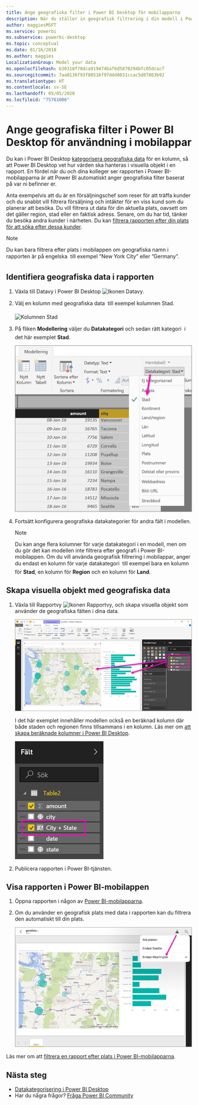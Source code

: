```yaml
---
title: Ange geografiska filter i Power BI Desktop för mobilapparna
description: När du ställer in geografisk filtrering i din modell i Power BI Desktop, kan du filtrera data för din plats automatiskt i Power BI-mobilapparna.
author: maggiesMSFT
ms.service: powerbi
ms.subservice: powerbi-desktop
ms.topic: conceptual
ms.date: 01/16/2018
ms.author: maggies
LocalizationGroup: Model your data
ms.openlocfilehash: b30310f78dca919474baf6d5870294bfc05dcacf
ms.sourcegitcommit: 7aa0136f93f88516f97ddd8031ccac5d07863b92
ms.translationtype: HT
ms.contentlocale: sv-SE
ms.lasthandoff: 05/05/2020
ms.locfileid: "75761006"
---
```

# <a name="set-geographic-filters-in-power-bi-desktop-for-use-in-the-mobile-app"></a>Ange geografiska filter i Power BI Desktop för användning i mobilappar
Du kan i Power BI Desktop [kategorisera geografiska data](desktop-data-categorization.md) för en kolumn, så att Power BI Desktop vet hur värden ska hanteras i visuella objekt i en rapport. En fördel när du och dina kolleger ser rapporten i Power BI-mobilapparna är att Power BI automatiskt anger geografiska filter baserat på var ni befinner er. 

Anta exempelvis att du är en försäljningschef som reser för att träffa kunder och du snabbt vill filtrera försäljning och intäkter för en viss kund som du planerar att besöka. Du vill filtrera ut data för din aktuella plats, oavsett om det gäller region, stad eller en faktisk adress. Senare, om du har tid, tänker du besöka andra kunder i närheten. Du kan [filtrera rapporten efter din plats för att söka efter dessa kunder](consumer/mobile/mobile-apps-geographic-filtering.md).

> [!NOTE]
> Du kan bara filtrera efter plats i mobilappen om geografiska namn i rapporten är på engelska &#150; till exempel ”New York City” eller ”Germany”.
> 
> 

## <a name="identify-geographic-data-in-your-report"></a>Identifiera geografiska data i rapporten
1. Växla till Datavy i Power BI Desktop ![Ikonen Datavy](media/desktop-mobile-geofiltering/pbi_desktop_data_icon.png).
2. Välj en kolumn med geografiska data &#151; till exempel kolumnen Stad.
   
    ![Kolumnen Stad](media/desktop-mobile-geofiltering/power-bi-desktop-geo-column.png)
3. På fliken **Modellering** väljer du **Datakategori** och sedan rätt kategori &#151; i det här exemplet **Stad**.
   
    ![Rutan Datakategori](media/desktop-mobile-geofiltering/power-bi-desktop-geo-category.png)
4. Fortsätt konfigurera geografiska datakategorier för andra fält i modellen. 
   
   > [!NOTE]
   > Du kan ange flera kolumner för varje datakategori i en modell, men om du gör det kan modellen inte filtrera efter geografi i Power BI-mobilappen. Om du vill använda geografisk filtrering i mobilappar, anger du endast en kolumn för varje datakategori &#151; till exempel bara en kolumn för **Stad**, en kolumn för **Region** och en kolumn för **Land**. 
   > 
   > 

## <a name="create-visuals-with-your-geographic-data"></a>Skapa visuella objekt med geografiska data
1. Växla till Rapportvy ![Ikonen Rapportvy](media/desktop-mobile-geofiltering/power-bi-desktop-report-icon.png), och skapa visuella objekt som använder de geografiska fälten i dina data. 
   
    ![Rapport med karta](media/desktop-mobile-geofiltering/power-bi-desktop-geo-report.png)
   
    I det här exemplet innehåller modellen också en beräknad kolumn där både staden och regionen finns tillsammans i en kolumn. Läs mer om [att skapa beräknade kolumner i Power BI Desktop](desktop-calculated-columns.md).
   
    ![Fältet Stad + Region](media/desktop-mobile-geofiltering/power-bi-desktop-city-state-column.png)
2. Publicera rapporten i Power BI-tjänsten.

## <a name="view-the-report-in-power-bi-mobile-app"></a>Visa rapporten i Power BI-mobilappen
1. Öppna rapporten i någon av [Power BI-mobilapparna](consumer/mobile/mobile-apps-for-mobile-devices.md).
2. Om du använder en geografisk plats med data i rapporten kan du filtrera den automatiskt till din plats.
   
    ![Geografiskt filter i mobilappen](media/desktop-mobile-geofiltering/power-bi-mobile-geo-map-set-filter.png)

Läs mer om att [filtrera en rapport efter plats i Power BI-mobilapparna](consumer/mobile/mobile-apps-geographic-filtering.md).

## <a name="next-steps"></a>Nästa steg
* [Datakategorisering i Power BI Desktop](desktop-data-categorization.md)  
* Har du några frågor? [Fråga Power BI Community](https://community.powerbi.com/)

